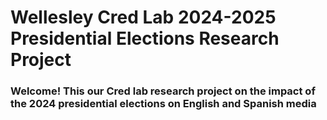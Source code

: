 <h1> Wellesley Cred Lab 2024-2025 Presidential Elections Research Project </h1>

<h3> Welcome! This our Cred lab research project on the impact of the 2024 presidential elections on English and Spanish media</h3>
